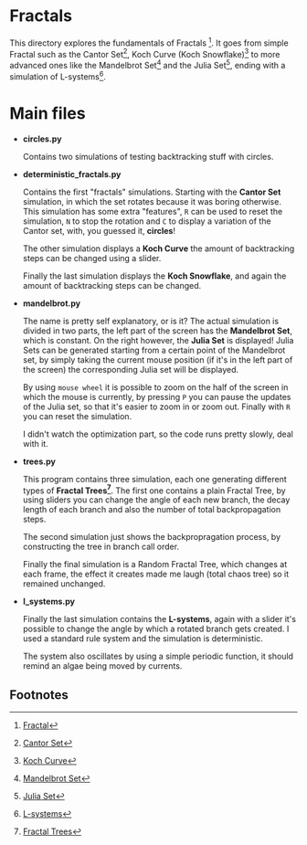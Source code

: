 # Fractals
This directory explores the fundamentals of Fractals [^1]. It goes from simple Fractal such as the Cantor Set[^2], Koch Curve (Koch Snowflake)[^3] to more advanced ones like the Mandelbrot Set[^4] and the Julia Set[^5], ending with a simulation of L-systems[^6].

# Main files
- **circles.py**

  Contains two simulations of testing backtracking stuff with circles.

- **deterministic_fractals.py**

  Contains the first "fractals" simulations. Starting with the **Cantor Set** simulation, in which the set rotates because it was boring otherwise. This simulation has some extra "features", `R` can be used to reset the simulation, `N` to stop the rotation and `C` to display a variation of the Cantor set, with, you guessed it, **circles**!
  
  The other simulation displays a **Koch Curve** the amount of backtracking steps can be changed using a slider.
  
  Finally the last simulation displays the **Koch Snowflake**, and again the amount of backtracking steps can be changed.
- **mandelbrot.py**

  The name is pretty self explanatory, or is it? The actual simulation is divided in two parts, the left part of the screen has the **Mandelbrot Set**, which is constant. On the right however, the **Julia Set** is displayed! Julia Sets can be generated starting from a certain point of the Mandelbrot set, by simply taking the current mouse position (if it's in the left part of the screen) the corresponding Julia set will be displayed.
  
  By using `mouse wheel` it is possible to zoom on the half of the screen in which the mouse is currently, by pressing `P` you can pause the updates of the Julia set, so that it's easier to zoom in or zoom out. Finally with `R` you can reset the simulation.

  I didn't watch the optimization part, so the code runs pretty slowly, deal with it.
- **trees.py**

  This program contains three simulation, each one generating different types of **Fractal Trees[^7]**. The first one contains a plain Fractal Tree, by using sliders you can change the angle of each new branch, the decay length of each branch and also the number of total backpropagation steps.

  The second simulation just shows the backpropragation process, by constructing the tree in branch call order.

  Finally the final simulation is a Random Fractal Tree, which changes at each frame, the effect it creates made me laugh (total chaos tree) so it remained unchanged.

- **l_systems.py**

  Finally the last simulation contains the **L-systems**, again with a slider it's possible to change the angle by which a rotated branch gets created. I used a standard rule system and the simulation is deterministic.

  The system also oscillates by using a simple periodic function, it should remind an algae being moved by currents. 

## Footnotes
[^1]: [Fractal](https://en.wikipedia.org/wiki/Fractal)
[^2]: [Cantor Set](https://en.wikipedia.org/wiki/Cantor_set)
[^3]: [Koch Curve](https://en.wikipedia.org/wiki/Koch_snowflake)
[^4]: [Mandelbrot Set](https://en.wikipedia.org/wiki/Mandelbrot_set)
[^5]: [Julia Set](https://en.wikipedia.org/wiki/Julia_set)
[^6]: [L-systems](https://en.wikipedia.org/wiki/L-system)
[^7]: [Fractal Trees](https://en.wikipedia.org/wiki/Fractal_canopy)
